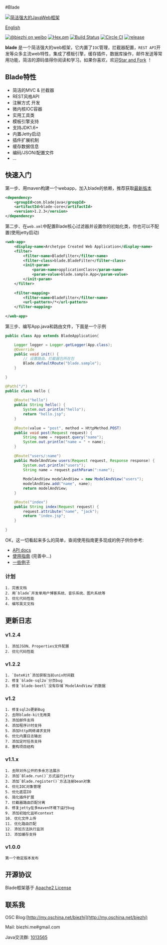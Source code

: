 #Blade

[![简洁强大的JavaWeb框架](http://i1.tietuku.com/0c4b9726253b6268.png "简洁强大的JavaWeb框架")](http://bladejava.com)

[English](https://github.com/biezhi/blade/blob/master/README_EN.md)

[![@biezhi on weibo](https://img.shields.io/badge/weibo-%40biezhi-red.svg)](http://weibo.com/u/5238733773)
[![Hex.pm](https://img.shields.io/hexpm/l/plug.svg)](http://www.apache.org/licenses/LICENSE-2.0.html)
[![Build Status](https://api.travis-ci.org/biezhi/blade.svg?branch=master)](https://travis-ci.org/biezhi/blade)
[![Circle CI](https://circleci.com/gh/biezhi/blade/tree/master.svg?style=svg)](https://circleci.com/gh/biezhi/blade/tree/master)
[![release](https://img.shields.io/maven-central/v/com.bladejava/blade.svg)](http://search.maven.org/#search%7Cga%7C1%7Cg%3A%22com.bladejava%22)

**blade** 是一个简洁强大的web框架，它内置了`IOC`管理，拦截器配置，`REST API`开发等众多主流web特性，集成了模板引擎，缓存插件，数据库操作，邮件发送等常用功能，简洁的源码值得你阅读和学习。如果你喜欢，欢迎[Star and Fork](https://github.com/biezhi/blade) ！

## Blade特性

* 简洁的MVC & 拦截器
* REST风格API
* 注解方式 开发
* 微内核IOC容器
* 实用工具类
* 模板引擎支持
* 支持JDK1.6+
* 内置Jetty启动
* 插件扩展机制
* 缓存数据信息
* 编码/JSON/配置文件
* ...

## 快速入门
第一步、用maven构建一个webapp，加入blade的依赖，推荐获取[最新版本](LAST_VERSION.md)

```xml
<dependency>
	<groupId>com.bladejava</groupId>
	<artifactId>blade-core</artifactId>
	<version>1.2.3</version>
</dependency>
```
	
第二步、在`web.xml`中配置Blade核心过滤器并设置你的初始化类，你也可以不配置(使用jetty启动)
	
```xml
<web-app>
	<display-name>Archetype Created Web Application</display-name>
	<filter>
		<filter-name>BladeFilter</filter-name>
		<filter-class>blade.BladeFilter</filter-class>
		<init-param>
			<param-name>applicationClass</param-name>
			<param-value>blade.sample.App</param-value>
		</init-param>
	</filter>
	
	<filter-mapping>
		<filter-name>BladeFilter</filter-name>
		<url-pattern>/*</url-pattern>
	</filter-mapping>
	
</web-app>
```

第三步、编写App.java和路由文件，下面是一个示例

```java
public class App extends BladeApplication{

	Logger logger = Logger.getLogger(App.class);
	@Override
	public void init() {
		// 设置路由、拦截器包所在包
		Blade.defaultRoute("blade.sample");
	}
	
}
```

	
```java
@Path("/")
public class Hello {
	
	@Route("hello")
	public String hello() {
		System.out.println("hello");
		return "hello.jsp";
	}
		
	@Route(value = "post", method = HttpMethod.POST)
	public void post(Request request) {
		String name = request.query("name");
		System.out.println("name = " + name);
	}
	
	@Route("users/:name")
	public ModelAndView users(Request request, Response response) {
		System.out.println("users");
		String name = request.pathParam(":name");
		
		ModelAndView modelAndView = new ModelAndView("users");
		modelAndView.add("name", name);
		return modelAndView;
	}

	@Route("index")
	public String index(Request request) {
		request.attribute("name", "jack");
		return "index.jsp";
	}
	
}
```
	
OK，这一切看起来多么的简单，查阅使用指南更多现成的例子供你参考:

+ [API docs](http://bladejava.com/apidocs/)
+ [使用指南](http://bladejava.com/doc/cn/index.html) (完善中...)
+ [一些例子](https://github.com/bladejava)

### 计划
	1. 完善文档
	2. 用`blade`开发单用户博客系统、音乐系统、图片系统等
	3. 优化代码性能
	4. 编写英文文档

## 更新日志

### v1.2.4
	1. 添加JSON、Properties文件配置
	2. 优化代码性能
	
### v1.2.2
	1. `DateKit`添加获取当前unix时间戳
	2. 修复`blade-sql2o`分页bug
	3. 修复`blade-beetl`没有存储`ModelAndView`的数据
	
### v1.2
	1. 修复sql2o更新Bug
	2. 去除blade-kit无用类
	3. 添加邮件支持
	4. 添加程序计时支持
	5. 添加http网络请求支持
	6. 优化内置日志输出
	7. 添加定时任务支持
	8. 重构项目结构
		
### v1.1.x
	1. 去除对外公开的多余方法展示
	2. 添加`Blade.run()`方式运行jetty
	3. 添加`Blade.register()`方法注册bean对象
	4. 优化IOC对象管理
	5. 优化底层IO
	6. 简化插件扩展
	7. 拦截器路由匹配分离
	8. 修复jetty在多maven环境下运行bug 
	9. 添加初始化监听context
	10. 优化文件上传
	11. 优化路由匹配
	12. 添加方法执行监测
	13. 添加缓存支持

### v1.0.0
	第一个稳定版本发布

## 开源协议
Blade框架基于 [Apache2 License](http://www.apache.org/licenses/LICENSE-2.0.html)

## 联系我
OSC Blog:[http://my.oschina.net/biezhi](http://my.oschina.net/biezhi)

Mail: biezhi.me#gmail.com

Java交流群: [1013565](http://shang.qq.com/wpa/qunwpa?idkey=932642920a5c0ef5f1ae902723c4f168c58ea63f3cef1139e30d68145d3b5b2f)
